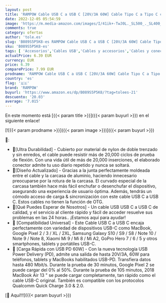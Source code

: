 ```yaml
---
layout: post
title: 'RAMPOW Cable USB C a USB C [20V/3A 60W] Cable Tipo C a Tipo C con Power Delivery Compatible para Samsung S21/S20/S9/S8  Huawei P40  Macbook  MacBook Air  Macbook Pro  iPad Pro 2020-Gris 1M'
date: 2022-12-05 05:54:59
image: 'https://m.media-amazon.com/images/I/41ik+-TwJ0L._SL500_._SL400_.jpg'
comments: true
category: ofertas
author: 'tole.es'
slug: 'B089S5P5K8-es RAMPOW Cable USB C a USB C [20V/3A 60W] Cable Tipo C a...'
sku: 'B089S5P5K8-es'
tags: [ 'Accesorios','Cables USB','Cables y accesorios','Cables y conectores','Informática','ipad','rampow','🇪🇸', ]
actualPrice: 6.39 EUR
currency: EUR
price: 6.39
comparePrice: 7.99 EUR
prodname: 'RAMPOW Cable USB C a USB C [20V/3A 60W] Cable Tipo C a Tipo C con Power Delivery Compatible para Samsung S21/S20/S9/S8  Huawei P40  Macbook  MacBook Air  Macbook Pro  iPad Pro 2020-Gris 1M'
country: 'es'
flag: '🇪🇸'
brand: 'RAMPOW'
buyurl: 'https://www.amazon.es/dp/B089S5P5K8/?tag=tolees-21'
descuento: '20.03'
average: '7.015'
---
```


En este momento está [{{< param title >}}]({{< param buyurl >}}) en el siguiente enlace!

[![{{< param prodname >}}]({{< param image >}})]({{< param buyurl >}})

🔎:

- 💯[Ultra Durabilidad] - Cubierto por material de nylon de doble trenzado y sin enredos, el cable puede resistir más de 20,000 ciclos de prueba de flexión. Con una vida útil de más de 20,000 inserciones, el elaborado conector admite tu uso diario repetido y nunca se soltará.
- 💯[Diseño Actualizado] - Gracias a la junta perfectamente moldeada entre el cable y la carcasa de aluminio, haciendo innecesario preocuparse por la rotura de la carcasa. El curvado especial de la carcasa también hace más fácil enchufar o desenchufar el dispositivo, asegurando una experiencia de usuario óptima. Además, tendrás un cómodo acceso de carga & sincronización con este cable USB C a USB C. Estos cables no tienen la función de OTG.
- 🔔[Qué Puedes Esperar de Nosotros] - Un cable USB USB C a USB C de calidad, y el servicio al cliente rápido y fácil de acceder resuelve sus problemas en las 24 horas.. ¡Estamos aquí para ayudar!
- 📱 [Compatibilidad Universal] - Este Cable USB C a USB C encaja perfectamente con variedad de dispositivos USB-C como MacBook, Google Pixel 2 / 3 / XL / 2XL, Samsung Galaxy S10 / S9 / S8 / Note 10 / Note 9 / Note 8, Xiaomi Mi 9 / Mi 8 / Mi A2, GoPro Hero 7 / 6 / 5 y otros smartphones, tablets y portátiles USB-C.
- 📱 [Carga Rápida con USB PD 60W] - Con la nueva tecnología USB Power Delivery (PD), admite una salida de hasta 20V/3A, 60W para teléfonos, tablets y MacBooks habilitados USB-PD. Transfiera datos hasta 480 Mbit/s. Durante la prueba de 30 minutos, Google Pixel 2 se puede cargar del 0% al 50%. Durante la prueba de 105 minutos, 2018 MacBook Air 13 " se puede cargar completamente, tan rápido como el cable USB-C original. También es compatible con los protocolos Qualcomm Quick Charge 3.0 & 2.0.

[🛒 Aquí!!!]({{< param buyurl >}})
